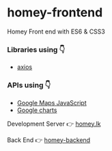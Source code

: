 # homey-frontend
Homey Front end with ES6 &amp; CSS3

### Libraries using 👇
- [axios](https://github.com/axios/axios)

### APIs using 👇
- [Google Maps JavaScript](https://developers.google.com/maps/documentation/javascript/overview)
- [Google charts](https://developers.google.com/chart)

Development Server 👉 [homey.lk](https://homey.lk/)

Back End 👉  [homey-backend](https://github.com/homey-lk/homey-backend)

